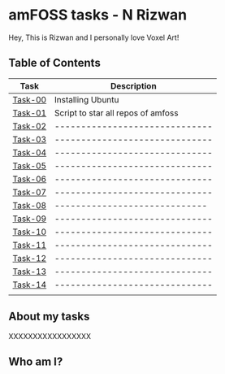 # amFOSS tasks - N Rizwan
Hey, This is Rizwan and I personally love Voxel Art! 

## Table of Contents


| Task | Description |
| --- | --- |
| <a href="https://github.com/StuntStorm/amfoss-tasks/tree/main/Task-00">Task-00</a> | Installing Ubuntu |
| <a href="https://github.com/StuntStorm/amfoss-tasks/tree/main/Task-01">Task-01</a> | Script to star all repos of amfoss |
| <a href="https://github.com/StuntStorm/amfoss-tasks/tree/main/Task-02">Task-02</a> | ------------------------------ |
| <a href="https://github.com/StuntStorm/amfoss-tasks/tree/main/Task-03">Task-03</a> | ------------------------------|
| <a href="https://github.com/StuntStorm/amfoss-tasks/tree/main/Task-04" > Task-04 </a>  |------------------------------ |
| <a href="https://github.com/StuntStorm/amfoss-tasks/tree/main/Task-05">Task-05</a> | ------------------------------ |
| <a href="https://github.com/StuntStorm/amfoss-tasks/tree/main/Task-06">Task-06</a> | ------------------------------  |
| <a href="https://github.com/StuntStorm/amfoss-tasks/tree/main/Task-07">Task-07</a> | ------------------------------ |
| <a href="https://github.com/StuntStorm/amfoss-tasks/tree/main/Task-08">Task-08</a> | ----------------------------- |
| <a href="https://github.com/StuntStorm/amfoss-tasks/tree/main/Task-09">Task-09</a> | ------------------------------ |
| <a href="https://github.com/StuntStorm/amfoss-tasks/tree/main/Task-10">Task-10 </a>  | ------------------------------|
| <a href="https://github.com/StuntStorm/amfoss-tasks/tree/main/Task-11">Task-11 </a> | ------------------------------|
| <a href="https://github.com/StuntStorm/amfoss-tasks/tree/main/Task-12">Task-12 </a>  | ------------------------------ |
| <a href="https://github.com/StuntStorm/amfoss-tasks/tree/main/Task-13">Task-13 </a>| ------------------------------|
| <a href="https://github.com/StuntStorm/amfoss-tasks/tree/main/Task-14">Task-14</a> | ------------------------------|
|  |  |

## About my tasks

XXXXXXXXXXXXXXXXX

## Who am I?
